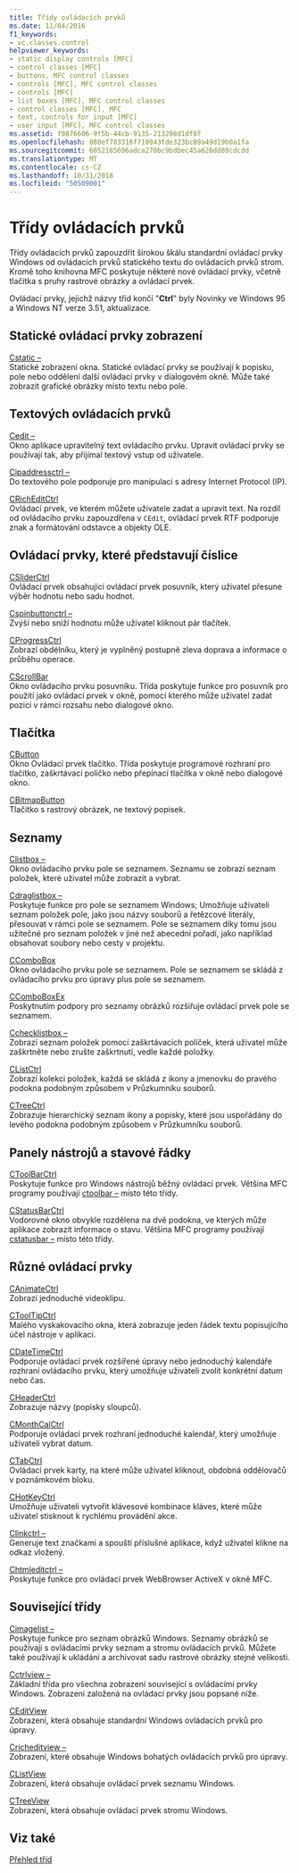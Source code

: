 ```yaml
---
title: Třídy ovládacích prvků
ms.date: 11/04/2016
f1_keywords:
- vc.classes.control
helpviewer_keywords:
- static display controls [MFC]
- control classes [MFC]
- buttons, MFC control classes
- controls [MFC], MFC control classes
- controls [MFC]
- list boxes [MFC], MFC control classes
- control classes [MFC], MFC
- text, controls for input [MFC]
- user input [MFC], MFC control classes
ms.assetid: f9876606-9f5b-44cb-9135-213298d1df8f
ms.openlocfilehash: 880ef783316f710943fde323bc89a49d19b0a1fa
ms.sourcegitcommit: 6052185696adca270bc9bdbec45a626dd89cdcdd
ms.translationtype: MT
ms.contentlocale: cs-CZ
ms.lasthandoff: 10/31/2018
ms.locfileid: "50509001"
---
```

# <a name="control-classes"></a>Třídy ovládacích prvků

Třídy ovládacích prvků zapouzdřit širokou škálu standardní ovládací prvky Windows od ovládacích prvků statického textu do ovládacích prvků strom. Kromě toho knihovna MFC poskytuje některé nové ovládací prvky, včetně tlačítka s pruhy rastrové obrázky a ovládací prvek.

Ovládací prvky, jejichž názvy tříd končí "**Ctrl**" byly Novinky ve Windows 95 a Windows NT verze 3.51, aktualizace.

## <a name="static-display-controls"></a>Statické ovládací prvky zobrazení

[Cstatic –](../mfc/reference/cstatic-class.md)<br/>
Statické zobrazení okna. Statické ovládací prvky se používají k popisku, pole nebo oddělení další ovládací prvky v dialogovém okně. Může také zobrazit grafické obrázky místo textu nebo pole.

## <a name="text-controls"></a>Textových ovládacích prvků

[Cedit –](../mfc/reference/cedit-class.md)<br/>
Okno aplikace upravitelný text ovládacího prvku. Upravit ovládací prvky se používají tak, aby přijímal textový vstup od uživatele.

[Cipaddressctrl –](../mfc/reference/cipaddressctrl-class.md)<br/>
Do textového pole podporuje pro manipulaci s adresy Internet Protocol (IP).

[CRichEditCtrl](../mfc/reference/cricheditctrl-class.md)<br/>
Ovládací prvek, ve kterém můžete uživatele zadat a upravit text. Na rozdíl od ovládacího prvku zapouzdřena v `CEdit`, ovládací prvek RTF podporuje znak a formátování odstavce a objekty OLE.

## <a name="controls-that-represent-numbers"></a>Ovládací prvky, které představují číslice

[CSliderCtrl](../mfc/reference/csliderctrl-class.md)<br/>
Ovládací prvek obsahující ovládací prvek posuvník, který uživatel přesune výběr hodnotu nebo sadu hodnot.

[Cspinbuttonctrl –](../mfc/reference/cspinbuttonctrl-class.md)<br/>
Zvýší nebo sníží hodnotu může uživatel kliknout pár tlačítek.

[CProgressCtrl](../mfc/reference/cprogressctrl-class.md)<br/>
Zobrazí obdélníku, který je vyplněný postupně zleva doprava a informace o průběhu operace.

[CScrollBar](../mfc/reference/cscrollbar-class.md)<br/>
Okno ovládacího prvku posuvníku. Třída poskytuje funkce pro posuvník pro použití jako ovládací prvek v okně, pomocí kterého může uživatel zadat pozici v rámci rozsahu nebo dialogové okno.

## <a name="buttons"></a>Tlačítka

[CButton](../mfc/reference/cbutton-class.md)<br/>
Okno Ovládací prvek tlačítko. Třída poskytuje programové rozhraní pro tlačítko, zaškrtávací políčko nebo přepínací tlačítka v okně nebo dialogové okno.

[CBitmapButton](../mfc/reference/cbitmapbutton-class.md)<br/>
Tlačítko s rastrový obrázek, ne textový popisek.

## <a name="lists"></a>Seznamy

[Clistbox –](../mfc/reference/clistbox-class.md)<br/>
Okno ovládacího prvku pole se seznamem. Seznamu se zobrazí seznam položek, které uživatel může zobrazit a vybrat.

[Cdraglistbox –](../mfc/reference/cdraglistbox-class.md)<br/>
Poskytuje funkce pro pole se seznamem Windows; Umožňuje uživateli seznam položek pole, jako jsou názvy souborů a řetězcové literály, přesouvat v rámci pole se seznamem. Pole se seznamem díky tomu jsou užitečné pro seznam položek v jiné než abecední pořadí, jako například obsahovat soubory nebo cesty v projektu.

[CComboBox](../mfc/reference/ccombobox-class.md)<br/>
Okno ovládacího prvku pole se seznamem. Pole se seznamem se skládá z ovládacího prvku pro úpravy plus pole se seznamem.

[CComboBoxEx](../mfc/reference/ccomboboxex-class.md)<br/>
Poskytnutím podpory pro seznamy obrázků rozšiřuje ovládací prvek pole se seznamem.

[Cchecklistbox –](../mfc/reference/cchecklistbox-class.md)<br/>
Zobrazí seznam položek pomocí zaškrtávacích políček, která uživatel může zaškrtněte nebo zrušte zaškrtnutí, vedle každé položky.

[CListCtrl](../mfc/reference/clistctrl-class.md)<br/>
Zobrazí kolekci položek, každá se skládá z ikony a jmenovku do pravého podokna podobným způsobem v Průzkumníku souborů.

[CTreeCtrl](../mfc/reference/ctreectrl-class.md)<br/>
Zobrazuje hierarchický seznam ikony a popisky, které jsou uspořádány do levého podokna podobným způsobem v Průzkumníku souborů.

## <a name="toolbars-and-status-bars"></a>Panely nástrojů a stavové řádky

[CToolBarCtrl](../mfc/reference/ctoolbarctrl-class.md)<br/>
Poskytuje funkce pro Windows nástrojů běžný ovládací prvek. Většina MFC programy používají [ctoolbar –](../mfc/reference/ctoolbar-class.md) místo této třídy.

[CStatusBarCtrl](../mfc/reference/cstatusbarctrl-class.md)<br/>
Vodorovné okno obvykle rozdělena na dvě podokna, ve kterých může aplikace zobrazit informace o stavu. Většina MFC programy používají [cstatusbar –](../mfc/reference/cstatusbar-class.md) místo této třídy.

## <a name="miscellaneous-controls"></a>Různé ovládací prvky

[CAnimateCtrl](../mfc/reference/canimatectrl-class.md)<br/>
Zobrazí jednoduché videoklipu.

[CToolTipCtrl](../mfc/reference/ctooltipctrl-class.md)<br/>
Malého vyskakovacího okna, která zobrazuje jeden řádek textu popisujícího účel nástroje v aplikaci.

[CDateTimeCtrl](../mfc/reference/cdatetimectrl-class.md)<br/>
Podporuje ovládací prvek rozšířené úpravy nebo jednoduchý kalendáře rozhraní ovládacího prvku, který umožňuje uživateli zvolit konkrétní datum nebo čas.

[CHeaderCtrl](../mfc/reference/cheaderctrl-class.md)<br/>
Zobrazuje názvy (popisky sloupců).

[CMonthCalCtrl](../mfc/reference/cmonthcalctrl-class.md)<br/>
Podporuje ovládací prvek rozhraní jednoduché kalendář, který umožňuje uživateli vybrat datum.

[CTabCtrl](../mfc/reference/ctabctrl-class.md)<br/>
Ovládací prvek karty, na které může uživatel kliknout, obdobná oddělovačů v poznámkovém bloku.

[CHotKeyCtrl](../mfc/reference/chotkeyctrl-class.md)<br/>
Umožňuje uživateli vytvořit klávesové kombinace kláves, které může uživatel stisknout k rychlému provádění akce.

[Clinkctrl –](../mfc/reference/clinkctrl-class.md)<br/>
Generuje text značkami a spouští příslušné aplikace, když uživatel klikne na odkaz vložený.

[Chtmleditctrl –](../mfc/reference/chtmleditctrl-class.md)<br/>
Poskytuje funkce pro ovládací prvek WebBrowser ActiveX v okně MFC.

## <a name="related-classes"></a>Související třídy

[Cimagelist –](../mfc/reference/cimagelist-class.md)<br/>
Poskytuje funkce pro seznam obrázků Windows. Seznamy obrázků se používají s ovládacími prvky seznam a stromu ovládacích prvků. Můžete také používají k ukládání a archivovat sadu rastrové obrázky stejné velikosti.

[Cctrlview –](../mfc/reference/cctrlview-class.md)<br/>
Základní třída pro všechna zobrazení související s ovládacími prvky Windows. Zobrazení založená na ovládací prvky jsou popsané níže.

[CEditView](../mfc/reference/ceditview-class.md)<br/>
Zobrazení, která obsahuje standardní Windows ovládacích prvků pro úpravy.

[Cricheditview –](../mfc/reference/cricheditview-class.md)<br/>
Zobrazení, které obsahuje Windows bohatých ovládacích prvků pro úpravy.

[CListView](../mfc/reference/clistview-class.md)<br/>
Zobrazení, která obsahuje ovládací prvek seznamu Windows.

[CTreeView](../mfc/reference/ctreeview-class.md)<br/>
Zobrazení, která obsahuje ovládací prvek stromu Windows.

## <a name="see-also"></a>Viz také

[Přehled tříd](../mfc/class-library-overview.md)

